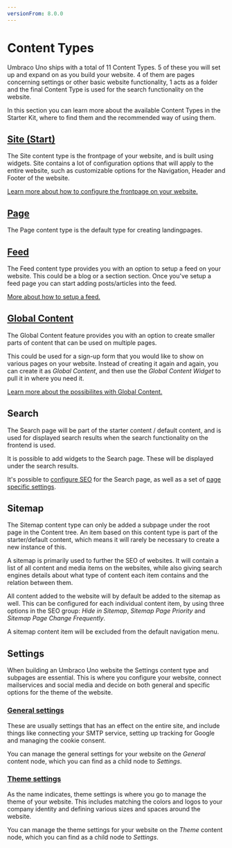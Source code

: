 ```yaml
---
versionFrom: 8.0.0
---
```


# Content Types

Umbraco Uno ships with a total of 11 Content Types. 5 of these you will set up and expand on as you build your website. 4 of them are pages concerning settings or other basic website functionality, 1 acts as a folder and the final Content Type is used for the search functionality on the website.

In this section you can learn more about the available Content Types in the Starter Kit, where to find them and the recommended way of using them.

## [Site (Start)](Site-Start)

The Site content type is the frontpage of your website, and is built using widgets. Site contains a lot of configuration options that will apply to the entire website, such as customizable options for the Navigation, Header and Footer of the website.

[Learn more about how to configure the frontpage on your website.](Site-Start)

## [Page](Page)

The Page content type is the default type for creating landingpages.

## [Feed](Feed)

The Feed content type provides you with an option to setup a feed on your website. This could be a blog or a section section. Once you've setup a feed page you can start adding posts/articles into the feed.

[More about how to setup a feed.](Feed)

## [Global Content](Global-Content)

The Global Content feature provides you with an option to create smaller parts of content that can be used on multiple pages.

This could be used for a sign-up form that you would like to show on various pages on your website. Instead of creating it again and again, you can create it as *Global Content*, and then use the *Global Content Widget* to pull it in where you need it.

[Learn more about the possibilites with Global Content.](Global-Content)

## Search

The Search page will be part of the starter content / default content, and is used for displayed search results when the search functionality on the frontend is used.

It is possible to add widgets to the Search page. These will be displayed under the search results.

It's possible to [configure SEO](../Settings/Specific-Settings/#seo) for the Search page, as well as a set of [page specific settings](../Settings/Specific-Settings/#settings).

## Sitemap

The Sitemap content type can only be added a subpage under the root page in the Content tree. An item based on this content type is part of the starter/default content, which means it will rarely be necessary to create a new instance of this.

A sitemap is primarily used to further the SEO of websites. It will contain a list of all content and media items on the websites, while also giving search engines details about what type of content each item contains and the relation between them.

All content added to the website will by default be added to the sitemap as well. This can be configured for each individual content item, by using three options in the SEO group: *Hide in Sitemap*, *Sitemap Page Priority* and *Sitemap Page Change Frequently*.

A sitemap content item will be excluded from the default navigation menu.

## Settings

When building an Umbraco Uno website the Settings content type and subpages are essential. This is where you configure your website, connect mailservices and social media and decide on both general and specific options for the theme of the website.

### [General settings](../Settings/General-Settings)

These are usually settings that has an effect on the entire site, and include things like connecting your SMTP service, setting up tracking for Google and managing the cookie consent.

You can manage the general settings for your website on the *General* content node, which you can find as a child node to *Settings*.

### [Theme settings](../Settings/Theme-settings)

As the name indicates, theme settings is where you go to manage the theme of your website. This includes matching the colors and logos to your company identity and defining various sizes and spaces around the website.

You can manage the theme settings for your website on the *Theme* content node, which you can find as a child node to *Settings*.
